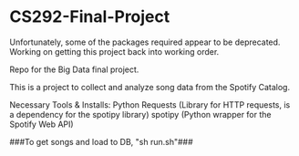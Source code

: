 # CS292-Final-Project
Unfortunately, some of the packages required appear to be deprecated. Working on getting this project back into working order.

Repo for the Big Data final project.

This is a project to collect and analyze song data from the Spotify Catalog.

Necessary Tools & Installs:
  Python
  Requests (Library for HTTP requests, is a dependency for the spotipy library)
  spotipy (Python wrapper for the Spotify Web API)

###To get songs and load to DB, "sh run.sh"###
